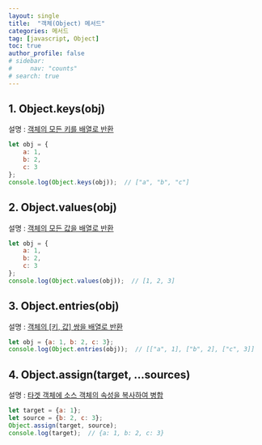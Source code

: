 ```yaml
---
layout: single
title:  "객체(Object) 메서드"
categories: 메서드
tag: [javascript, Object]
toc: true
author_profile: false
# sidebar: 
#     nav: "counts"
# search: true
---
```


## 1. Object.keys(obj)

설명 : <span style="text-decoration:underline">객체의 모든 키를 배열로 반환</span>

```javascript
let obj = {
    a: 1,
    b: 2, 
    c: 3
};
console.log(Object.keys(obj));  // ["a", "b", "c"]
```
## 2. Object.values(obj)

설명 : <span style="text-decoration:underline">객체의 모든 값을 배열로 반환</span>

```javascript
let obj = {
    a: 1,
    b: 2, 
    c: 3
};
console.log(Object.values(obj));  // [1, 2, 3]
```
## 3. Object.entries(obj)

설명 : <span style="text-decoration:underline">객체의 [키, 값] 쌍을 배열로 반환</span>

```javascript
let obj = {a: 1, b: 2, c: 3};
console.log(Object.entries(obj));  // [["a", 1], ["b", 2], ["c", 3]]
```
## 4. Object.assign(target, ...sources)

설명 : <span style="text-decoration:underline">타겟 객체에 소스 객체의 속성을 복사하여 병합</span>

```javascript
let target = {a: 1};
let source = {b: 2, c: 3};
Object.assign(target, source);
console.log(target);  // {a: 1, b: 2, c: 3}
```
